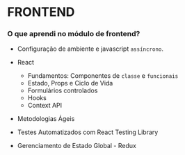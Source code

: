 # FRONTEND

### O que aprendi no módulo de frontend?

- Configuração de ambiente e javascript `assíncrono`.

- React
  - Fundamentos: Componentes de `classe` e `funcionais`
  - Estado, Props e Ciclo de Vida
  - Formulários controlados
  - Hooks
  - Context API

- Metodologias Ágeis

- Testes Automatizados com React Testing Library

- Gerenciamento de Estado Global - Redux
